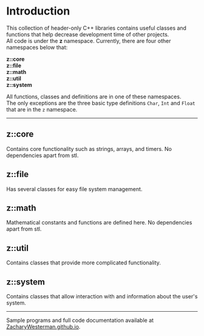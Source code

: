 # Introduction

This collection of header-only C++ libraries contains useful classes and functions that help decrease development time of other projects.  
All code is under the **z** namespace. Currently, there are four other namespaces below that:  

**z::core**<br/>
**z::file**<br/>
**z::math**<br/>
**z::util**<br/>
**z::system**<br/>

All functions, classes and definitions are in one of these namespaces.  
The only exceptions are the three basic type definitions `Char`, `Int` and `Float` that are in the `z` namespace.

--------------------------
## z::core
Contains core functionality such as strings, arrays, and timers. No dependencies apart from stl.

## z::file
Has several classes for easy file system management.

## z::math
Mathematical constants and functions are defined here. No dependencies apart from stl.

## z::util
Contains classes that provide more complicated functionality.

## z::system
Contains classes that allow interaction with and information about the user's system.

--------------------------
Sample programs and full code documentation available at [ZacharyWesterman.github.io](https://ZacharyWesterman.github.io).
